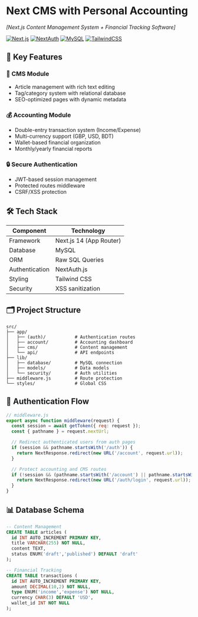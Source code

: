 # **Next CMS with Personal Accounting**  
*[Next.js Content Management System + Financial Tracking Software]*

[![Next.js](https://img.shields.io/badge/Next.js-14-blue)](https://nextjs.org)
[![NextAuth](https://img.shields.io/badge/Auth-NextAuth.js-red)](https://next-auth.js.org)
[![MySQL](https://img.shields.io/badge/Database-MySQL-orange)](https://mysql.com)
[![TailwindCSS](https://img.shields.io/badge/Styling-TailwindCSS-06B6D4)](https://tailwindcss.com)

## **🌟 Key Features**

### **📝 CMS Module**
- Article management with rich text editing
- Tag/category system with relational database
- SEO-optimized pages with dynamic metadata

### **💰 Accounting Module**
- Double-entry transaction system (Income/Expense)
- Multi-currency support (GBP, USD, BDT)
- Wallet-based financial organization
- Monthly/yearly financial reports

### **🔒 Secure Authentication**
- JWT-based session management
- Protected routes middleware
- CSRF/XSS protection

## **🛠 Tech Stack**

| Component       | Technology               |
|-----------------|--------------------------|
| Framework       | Next.js 14 (App Router)  |
| Database        | MySQL                    |
| ORM             | Raw SQL Queries          |
| Authentication  | NextAuth.js              |
| Styling         | Tailwind CSS             |
| Security        | XSS sanitization         |

## **🗂 Project Structure**

```
src/
├── app/
│   ├── (auth)/           # Authentication routes
│   ├── account/          # Accounting dashboard
│   ├── cms/              # Content management
│   └── api/              # API endpoints
├── lib/
│   ├── database/         # MySQL connection
│   ├── models/           # Data models
│   └── security/         # Auth utilities
├── middleware.js         # Route protection
└── styles/               # Global CSS
```

## **🔐 Authentication Flow**

```javascript
// middleware.js
export async function middleware(request) {
  const session = await getToken({ req: request });
  const { pathname } = request.nextUrl;

  // Redirect authenticated users from auth pages
  if (session && pathname.startsWith('/auth')) {
    return NextResponse.redirect(new URL('/account', request.url));
  }

  // Protect accounting and CMS routes
  if (!session && (pathname.startsWith('/account') || pathname.startsWith('/cms'))) {
    return NextResponse.redirect(new URL('/auth/login', request.url));
  }
}
```

## **📊 Database Schema**

```sql
-- Content Management
CREATE TABLE articles (
  id INT AUTO_INCREMENT PRIMARY KEY,
  title VARCHAR(255) NOT NULL,
  content TEXT,
  status ENUM('draft','published') DEFAULT 'draft'
);

-- Financial Tracking
CREATE TABLE transactions (
  id INT AUTO_INCREMENT PRIMARY KEY,
  amount DECIMAL(10,2) NOT NULL,
  type ENUM('income','expense') NOT NULL,
  currency CHAR(3) DEFAULT 'USD',
  wallet_id INT NOT NULL
);
```
